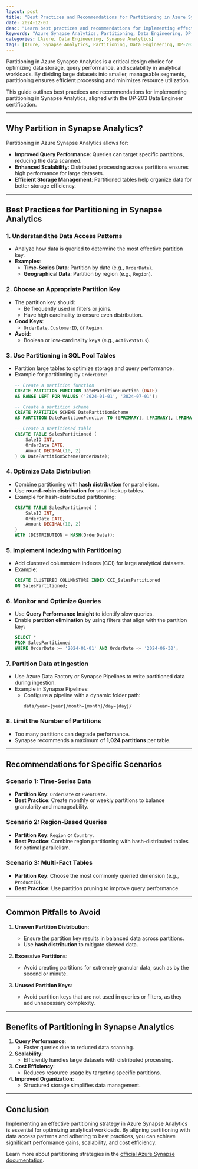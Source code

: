 ```yaml
---
layout: post
title: "Best Practices and Recommendations for Partitioning in Azure Synapse Analytics"
date: 2024-12-03
desc: "Learn best practices and recommendations for implementing effective partitioning strategies in Azure Synapse Analytics for optimized performance and scalability."
keywords: "Azure Synapse Analytics, Partitioning, Data Engineering, DP-203 Certification, Synapse Partitioning, Data Processing"
categories: [Azure, Data Engineering, Synapse Analytics]
tags: [Azure, Synapse Analytics, Partitioning, Data Engineering, DP-203]
---
```


Partitioning in Azure Synapse Analytics is a critical design choice for optimizing data storage, query performance, and scalability in analytical workloads. By dividing large datasets into smaller, manageable segments, partitioning ensures efficient processing and minimizes resource utilization.

This guide outlines best practices and recommendations for implementing partitioning in Synapse Analytics, aligned with the DP-203 Data Engineer certification.

---

## Why Partition in Synapse Analytics?

Partitioning in Azure Synapse Analytics allows for:
- **Improved Query Performance**: Queries can target specific partitions, reducing the data scanned.
- **Enhanced Scalability**: Distributed processing across partitions ensures high performance for large datasets.
- **Efficient Storage Management**: Partitioned tables help organize data for better storage efficiency.

---

## Best Practices for Partitioning in Synapse Analytics

### 1. **Understand the Data Access Patterns**
   - Analyze how data is queried to determine the most effective partition key.
   - **Examples**:
     - **Time-Series Data**: Partition by date (e.g., `OrderDate`).
     - **Geographical Data**: Partition by region (e.g., `Region`).

### 2. **Choose an Appropriate Partition Key**
   - The partition key should:
     - Be frequently used in filters or joins.
     - Have high cardinality to ensure even distribution.
   - **Good Keys**:
     - `OrderDate`, `CustomerID`, or `Region`.
   - **Avoid**:
     - Boolean or low-cardinality keys (e.g., `ActiveStatus`).

### 3. **Use Partitioning in SQL Pool Tables**
   - Partition large tables to optimize storage and query performance.
   - Example for partitioning by `OrderDate`:
     ```sql
     -- Create a partition function
     CREATE PARTITION FUNCTION DatePartitionFunction (DATE)
     AS RANGE LEFT FOR VALUES ('2024-01-01', '2024-07-01');

     -- Create a partition scheme
     CREATE PARTITION SCHEME DatePartitionScheme
     AS PARTITION DatePartitionFunction TO ([PRIMARY], [PRIMARY], [PRIMARY]);

     -- Create a partitioned table
     CREATE TABLE SalesPartitioned (
         SaleID INT,
         OrderDate DATE,
         Amount DECIMAL(10, 2)
     ) ON DatePartitionScheme(OrderDate);
     ```

### 4. **Optimize Data Distribution**
   - Combine partitioning with **hash distribution** for parallelism.
   - Use **round-robin distribution** for small lookup tables.
   - Example for hash-distributed partitioning:
     ```sql
     CREATE TABLE SalesPartitioned (
         SaleID INT,
         OrderDate DATE,
         Amount DECIMAL(10, 2)
     )
     WITH (DISTRIBUTION = HASH(OrderDate));
     ```

### 5. **Implement Indexing with Partitioning**
   - Add clustered columnstore indexes (CCI) for large analytical datasets.
   - Example:
     ```sql
     CREATE CLUSTERED COLUMNSTORE INDEX CCI_SalesPartitioned
     ON SalesPartitioned;
     ```

### 6. **Monitor and Optimize Queries**
   - Use **Query Performance Insight** to identify slow queries.
   - Enable **partition elimination** by using filters that align with the partition key:
     ```sql
     SELECT *
     FROM SalesPartitioned
     WHERE OrderDate >= '2024-01-01' AND OrderDate <= '2024-06-30';
     ```

### 7. **Partition Data at Ingestion**
   - Use Azure Data Factory or Synapse Pipelines to write partitioned data during ingestion.
   - Example in Synapse Pipelines:
     - Configure a pipeline with a dynamic folder path:
       ```
       data/year={year}/month={month}/day={day}/
       ```

### 8. **Limit the Number of Partitions**
   - Too many partitions can degrade performance.
   - Synapse recommends a maximum of **1,024 partitions** per table.

---

## Recommendations for Specific Scenarios

### **Scenario 1: Time-Series Data**
   - **Partition Key**: `OrderDate` or `EventDate`.
   - **Best Practice**: Create monthly or weekly partitions to balance granularity and manageability.

### **Scenario 2: Region-Based Queries**
   - **Partition Key**: `Region` or `Country`.
   - **Best Practice**: Combine region partitioning with hash-distributed tables for optimal parallelism.

### **Scenario 3: Multi-Fact Tables**
   - **Partition Key**: Choose the most commonly queried dimension (e.g., `ProductID`).
   - **Best Practice**: Use partition pruning to improve query performance.

---

## Common Pitfalls to Avoid

1. **Uneven Partition Distribution**:
   - Ensure the partition key results in balanced data across partitions.
   - Use **hash distribution** to mitigate skewed data.

2. **Excessive Partitions**:
   - Avoid creating partitions for extremely granular data, such as by the second or minute.

3. **Unused Partition Keys**:
   - Avoid partition keys that are not used in queries or filters, as they add unnecessary complexity.

---

## Benefits of Partitioning in Synapse Analytics

1. **Query Performance**:
   - Faster queries due to reduced data scanning.
2. **Scalability**:
   - Efficiently handles large datasets with distributed processing.
3. **Cost Efficiency**:
   - Reduces resource usage by targeting specific partitions.
4. **Improved Organization**:
   - Structured storage simplifies data management.

---

## Conclusion

Implementing an effective partitioning strategy in Azure Synapse Analytics is essential for optimizing analytical workloads. By aligning partitioning with data access patterns and adhering to best practices, you can achieve significant performance gains, scalability, and cost efficiency.

Learn more about partitioning strategies in the [official Azure Synapse documentation](https://learn.microsoft.com/azure/synapse-analytics/).
